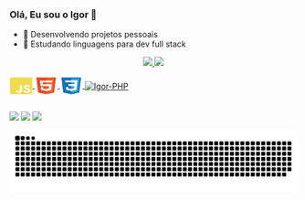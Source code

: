 ### Olá, Eu sou o Igor 👋

- 🔭 Desenvolvendo projetos pessoais
- 🌱 Estudando linguagens para dev full stack

<div align="center">
  <a href="https://github.com/igorborges812">
  <img height="180em" src="https://github-readme-stats.vercel.app/api?username=igorborges812&show_icons=true&theme=dracula&include_all_commits=true&count_private=true"/>
  <img height="180em" src="https://github-readme-stats.vercel.app/api/top-langs/?username=igorborges812&layout=compact&langs_count=7&theme=dracula"/>
</div>
 <div style="display: inline_block"><br>
  <img align="center" alt="Igor-Js" height="30" width="40" src="https://raw.githubusercontent.com/devicons/devicon/master/icons/javascript/javascript-plain.svg">
  <img align="center" alt="Igor-HTML" height="30" width="40" src="https://raw.githubusercontent.com/devicons/devicon/master/icons/html5/html5-original.svg">
  <img align="center" alt="Igor-CSS" height="30" width="40" src="https://raw.githubusercontent.com/devicons/devicon/master/icons/css3/css3-original.svg">
  <img align="center" alt="Igor-PHP" height="30" width="40" src="https://cdn.jsdelivr.net/gh/devicons/devicon/icons/php/php-plain.svg" >
</div>
  
  ##
  <div> 
    <a href="https://www.instagram.com/ig0r_b0rges" target="_blank"><img src="https://img.shields.io/badge/-Instagram-%23E4405F?style=for-the-badge&logo=instagram&logoColor=white"     target="_blank"></a>
    <a href = "igorborges812@gmail.com"><img src="https://img.shields.io/badge/-Gmail-%23333?style=for-the-badge&logo=gmail&logoColor=white" target="_blank"></a>
    <a href="https://www.linkedin.com/in/nada ainda" target="_blank"><img src="https://img.shields.io/badge/-LinkedIn-%230077B5?style=for-the-badge&logo=linkedin&logoColor=white"     target="_blank"></a> 
    
 ![Snake animation](https://github.com/ELLEN2121/ELLEN2121/blob/output/github-contribution-grid-snake.svg)  
 
  </div>
